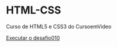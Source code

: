 # HTML-CSS
 Curso de HTML5 e CSS3 do CursoemVideo

<a href="https://lucascandiago.github.io/HTML-CSS/desafios/desafio010/android.html">Executar o desafio010</a>
